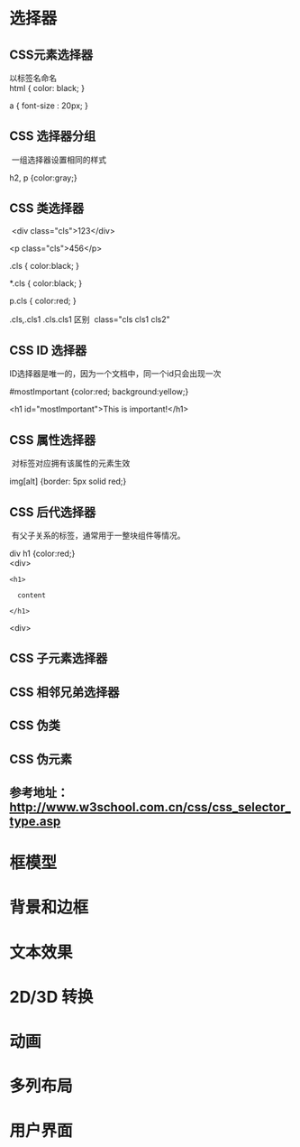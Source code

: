 
# 选择器
## CSS元素选择器  
以标签名命名  
 html { color: black; }  
 
 a { font-size : 20px; }  

## CSS 选择器分组  
  一组选择器设置相同的样式  
  
  h2, p {color:gray;}

## CSS 类选择器  
  &lt;div class="cls"&gt;123&lt;/div&gt;  
  
  &lt;p class="cls"&gt;456&lt;/p&gt;  
  
  .cls { color:black; }  
  
  *.cls { color:black; }  
  
  p.cls { color:red; }
  
  .cls,.cls1
  .cls.cls1 区别
  class="cls cls1 cls2"

## CSS ID 选择器  
  ID选择器是唯一的，因为一个文档中，同一个id只会出现一次  
  
  #mostImportant {color:red; background:yellow;}  
  
  &lt;h1 id="mostImportant"&gt;This is important!&lt;/h1&gt;
  

## CSS 属性选择器  
  对标签对应拥有该属性的元素生效  
  
  img[alt] {border: 5px solid red;}  
  

## CSS 后代选择器  
  有父子关系的标签，通常用于一整块组件等情况。  
  
  div h1 {color:red;}    
  &lt;div&gt;  
    
    <h1>  
      
      content  
        
    </h1>  
      
  &lt;div&gt;  
  

## CSS 子元素选择器

## CSS 相邻兄弟选择器

## CSS 伪类

## CSS 伪元素

## 参考地址：http://www.w3school.com.cn/css/css_selector_type.asp

# 框模型


# 背景和边框


# 文本效果


# 2D/3D 转换


# 动画


# 多列布局


# 用户界面

